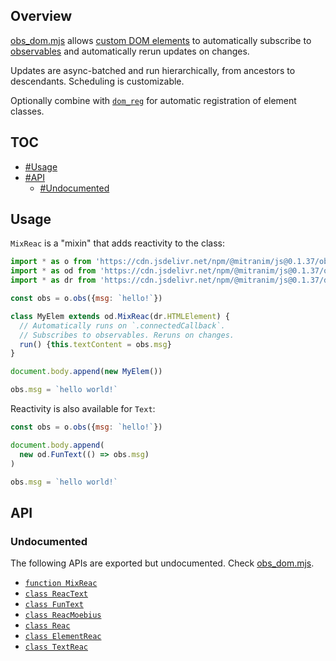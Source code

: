 ## Overview

[obs_dom.mjs](../obs_dom.mjs) allows [custom DOM elements](https://developer.mozilla.org/en-US/docs/Web/Web_Components/Using_custom_elements) to automatically subscribe to [observables](obs_readme.md) and automatically rerun updates on changes.

Updates are async-batched and run hierarchically, from ancestors to descendants. Scheduling is customizable.

Optionally combine with [`dom_reg`](dom_reg_readme.md) for automatic registration of element classes.

## TOC

* [#Usage](#usage)
* [#API](#api)
  * [#Undocumented](#undocumented)

## Usage

`MixReac` is a "mixin" that adds reactivity to the class:

```js
import * as o from 'https://cdn.jsdelivr.net/npm/@mitranim/js@0.1.37/obs.mjs'
import * as od from 'https://cdn.jsdelivr.net/npm/@mitranim/js@0.1.37/obs_dom.mjs'
import * as dr from 'https://cdn.jsdelivr.net/npm/@mitranim/js@0.1.37/dom_reg.mjs'

const obs = o.obs({msg: `hello!`})

class MyElem extends od.MixReac(dr.HTMLElement) {
  // Automatically runs on `.connectedCallback`.
  // Subscribes to observables. Reruns on changes.
  run() {this.textContent = obs.msg}
}

document.body.append(new MyElem())

obs.msg = `hello world!`
```

Reactivity is also available for `Text`:

```js
const obs = o.obs({msg: `hello!`})

document.body.append(
  new od.FunText(() => obs.msg)
)

obs.msg = `hello world!`
```

## API

### Undocumented

The following APIs are exported but undocumented. Check [obs_dom.mjs](../obs_dom.mjs).

  * [`function MixReac`](../obs_dom.mjs#L11)
  * [`class ReacText`](../obs_dom.mjs#L26)
  * [`class FunText`](../obs_dom.mjs#L48)
  * [`class ReacMoebius`](../obs_dom.mjs#L65)
  * [`class Reac`](../obs_dom.mjs#L94)
  * [`class ElementReac`](../obs_dom.mjs#L114)
  * [`class TextReac`](../obs_dom.mjs#L128)
